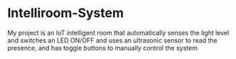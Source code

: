 # Intelliroom-System
My project is an IoT intelligent room that automatically senses the light level and switches an LED ON/OFF and uses an ultrasonic sensor to read the presence, and has toggle buttons to manually control the system
